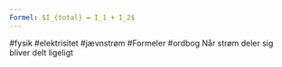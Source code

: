 ```yaml
---
Formel: $I_{total} = I_1 + I_2$
---
```

#fysik #elektrisitet #jævnstrøm  #Formeler #ordbog 
Når strøm deler sig bliver delt ligeligt
